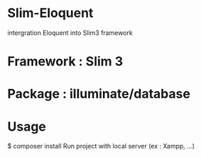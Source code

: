 # Slim-Eloquent
intergration Eloquent into Slim3 framework

# Framework : Slim 3
# Package : illuminate/database

# Usage

  $ composer install 
Run project with local server (ex : Xampp, ...)

